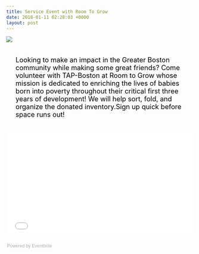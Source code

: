 ```yaml
---
title: Service Event with Room To Grow
date: 2018-01-11 02:28:03 +0000
layout: post
---
```


<img src="https://img.evbuc.com/https%3A%2F%2Fcdn.evbuc.com%2Fimages%2F39475856%2F59649190843%2F1%2Foriginal.jpg?w=800&rect=0%2C2%2C892%2C446&s=b54282f67022aa79535749d21d18bfca"><div style="font-size: 18px; color: black; padding:5px 25px;"><p>Looking to make an impact in the Greater Boston community while making some great friends? Come volunteer with TAP-Boston at Room to Grow whose mission is dedicated to enriching the lives of babies born into poverty throughout their critical first three years of development! We will help sort, fold, and organize the donated inventory.Sign up quick before space runs out!</p></div><div style="width: 100%; text-align: left;"><p><iframe src="//eventbrite.com/tickets-external?eid=42065202152&amp;ref=etckt" width="100%" height="275" frameborder="0" marginwidth="5" marginheight="5" scrolling="auto"></iframe></p><div style="font-family: Helvetica, Arial; font-size: 12px; padding: 10px 0 5px; margin: 2px; width: 100%; text-align: left;"><a class="powered-by-eb" style="color: #adb0b6; text-decoration: none;" href="http://www.eventbrite.com/" target="_blank" rel="noopener">Powered by Eventbrite</a></div>